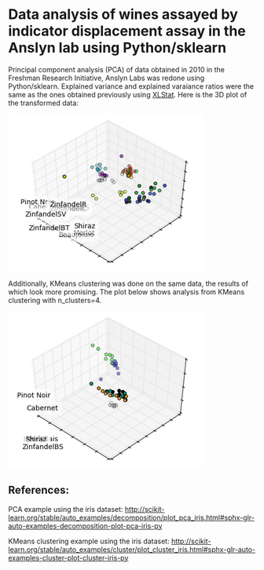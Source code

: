 # Data analysis of wines assayed by indicator displacement assay in the Anslyn lab using Python/sklearn

Principal component analysis (PCA) of data obtained in 2010 in the Freshman Research Initiative, Anslyn Labs was redone using Python/sklearn. Explained variance and explained varaiance ratios were the same as the ones obtained
previously using [XLStat](https://www.xlstat.com/en/). Here is the 3D plot of the transformed data:

![](pca.png)

Additionally, KMeans clustering was done on the same data, the results of which look more promising. The plot below shows analysis from KMeans clustering with n_clusters=4.

![](kmeans.png)

## References:
PCA example using the iris dataset:
http://scikit-learn.org/stable/auto_examples/decomposition/plot_pca_iris.html#sphx-glr-auto-examples-decomposition-plot-pca-iris-py

KMeans clustering example using the iris dataset:
http://scikit-learn.org/stable/auto_examples/cluster/plot_cluster_iris.html#sphx-glr-auto-examples-cluster-plot-cluster-iris-py

